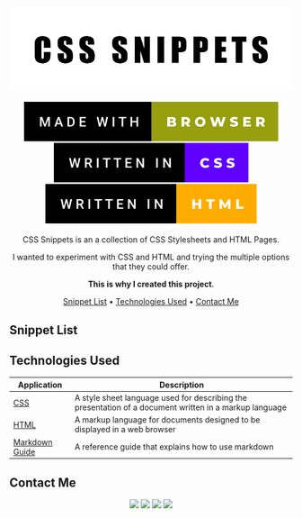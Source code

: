 
<div align="center">

<p align="center">
  <img src="img/cover.png" />
</p>

<img src="img/badge1.svg"/>
<img src="img/badge2.svg"/>
<img src="img/badge3.svg"/>
<br />
<br />
CSS Snippets is an a collection of CSS Stylesheets and HTML Pages.

I wanted to experiment with CSS and HTML and trying the multiple options that they could offer.

**This is why I created this project**.

[Snippet List](#snippit-list) •
[Technologies Used](#technologies-used) •
[Contact Me](#contact-me) 




</div>

## Snippet List






## Technologies Used

| Application                                         | Description                                  
| --------------------------------------------------- |--------------------------------------------- 
| [CSS](https://www.w3.org/Style/CSS/Overview.en.html/)                           | A style sheet language used for describing the presentation of a document written in a markup language                 
| [HTML](https://developer.mozilla.org/en-US/docs/Web/HTML)                 | A  markup language for documents designed to be displayed in a web browser                                 
| [Markdown Guide](https://www.markdownguide.org/)    | A reference guide that explains how to use markdown                                 

## Contact Me
<p align="center">
<a href="https://www.linkedin.com/in/iamnasef/"><img src="https://img.shields.io/badge/LinkedIn-0077B5?style=for-the-badge&logo=linkedin&logoColor=white"/></a>
<a href="https://twitter.com/iamnasef"><img src="https://img.shields.io/badge/Twitter-1DA1F2?style=for-the-badge&logo=twitter&logoColor=white"/></a>
<a href="https://github.com/iamnasef"><img src="https://img.shields.io/badge/GitHub-100000?style=for-the-badge&logo=github&logoColor=white"/></a>
<a href="https://www.youtube.com/channel/UCx2qgl5gjP_oSK_mz674EtA"><img src="https://img.shields.io/badge/YouTube-FF0000?style=for-the-badge&logo=youtube&logoColor=white"/></a>
</p>
